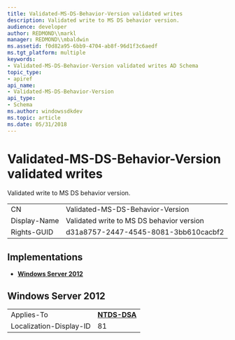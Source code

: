 ```yaml
---
title: Validated-MS-DS-Behavior-Version validated writes
description: Validated write to MS DS behavior version.
audience: developer
author: REDMOND\\markl
manager: REDMOND\\mbaldwin
ms.assetid: f0d82a95-6bb9-4704-ab8f-96d1f3c6aedf
ms.tgt_platform: multiple
keywords:
- Validated-MS-DS-Behavior-Version validated writes AD Schema
topic_type:
- apiref
api_name:
- Validated-MS-DS-Behavior-Version
api_type:
- Schema
ms.author: windowssdkdev
ms.topic: article
ms.date: 05/31/2018
---
```


# Validated-MS-DS-Behavior-Version validated writes

Validated write to MS DS behavior version.



|              |                                           |
|--------------|-------------------------------------------|
| CN           | Validated-MS-DS-Behavior-Version          |
| Display-Name | Validated write to MS DS behavior version |
| Rights-GUID  | d31a8757-2447-4545-8081-3bb610cacbf2      |



## Implementations

-   [**Windows Server 2012**](#windows-server-2012)

## Windows Server 2012



|                         |                                          |
|-------------------------|------------------------------------------|
| Applies-To              | [**NTDS-DSA**](c-ntdsdsa.md)<br/> |
| Localization-Display-ID | 81                                       |



 

 





